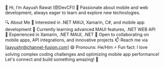 👋 Hi, I’m Aayush Rawat (@DevCFI)
🚀 Passionate about mobile and web development, always eager to learn and explore new technologies.

🔍 About Me
👀 Interested in .NET MAUI, Xamarin, C#, and mobile app development
🌱 Currently learning advanced MAUI features, .NET WEB API
💼 Experienced in Xamarin, .NET MAUI, .NET
💞️ Open to collaborating on mobile apps, API integrations, and innovative projects
📫 Reach me via [aayushr@channel-fusion.com]
😄 Pronouns: He/Him
⚡ Fun fact: I love solving complex coding challenges and optimizing mobile app performance!
Let's connect and build something amazing! 🚀
